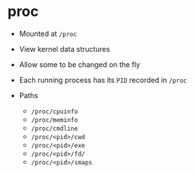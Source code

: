 # proc

- Mounted at `/proc`
- View kernel data structures
- Allow some to be changed on the fly
- Each running process has its `PID` recorded in `/proc`

- Paths
  - `/proc/cpuinfo`
  - `/proc/meminfo`
  - `/proc/cmdline`
  - `/proc/<pid>/cwd`
  - `/proc/<pid>/exe`
  - `/proc/<pid>/fd/`
  - `/proc/<pid>/smaps`
